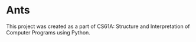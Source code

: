 # Ants

This project was created as a part of CS61A: Structure and Interpretation of Computer Programs using Python.
